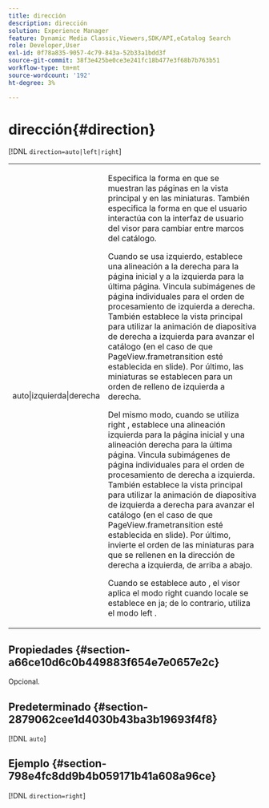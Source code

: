 ```yaml
---
title: dirección
description: dirección
solution: Experience Manager
feature: Dynamic Media Classic,Viewers,SDK/API,eCatalog Search
role: Developer,User
exl-id: 0f78a835-9057-4c79-843a-52b33a1bdd3f
source-git-commit: 38f3e425be0ce3e241fc18b477e3f68b7b763b51
workflow-type: tm+mt
source-wordcount: '192'
ht-degree: 3%

---
```


# dirección{#direction}

[!DNL `direction=auto|left|right`]

<table id="table_1D425B7685D448459CD3FE8D683C813C"> 
 <tbody> 
  <tr> 
   <td colname="col1"> <p> <span class="codeph"> auto|izquierda|derecha </span> </p> </td> 
   <td colname="col2"> <p>Especifica la forma en que se muestran las páginas en la vista principal y en las miniaturas. También especifica la forma en que el usuario interactúa con la interfaz de usuario del visor para cambiar entre marcos del catálogo. </p> <p>Cuando se usa <span class="codeph"> </span> izquierdo, establece una alineación a la derecha para la página inicial y a la izquierda para la última página. Vincula subimágenes de página individuales para el orden de procesamiento de izquierda a derecha. También establece la vista principal para utilizar la animación de diapositiva de derecha a izquierda para avanzar el catálogo (en el caso de que <span class="codeph"> PageView.frametransition </span> esté establecida en slide). Por último, las miniaturas se establecen para un orden de relleno de izquierda a derecha. </p> <p>Del mismo modo, cuando se utiliza <span class="codeph"> right </span>, establece una alineación izquierda para la página inicial y una alineación derecha para la última página. Vincula subimágenes de página individuales para el orden de procesamiento de derecha a izquierda. También establece la vista principal para utilizar la animación de diapositiva de izquierda a derecha para avanzar el catálogo (en el caso de que <span class="codeph"> PageView.frametransition </span> esté establecida en slide). Por último, invierte el orden de las miniaturas para que se rellenen en la dirección de derecha a izquierda, de arriba a abajo. </p> <p>Cuando se establece <span class="codeph"> auto </span>, el visor aplica el modo <span class="codeph"> right </span> cuando locale se establece en <span class="codeph"> ja; </span>de lo contrario, utiliza el modo <span class="codeph"> left </span>. </p> </td> 
  </tr> 
 </tbody> 
</table>

## Propiedades {#section-a66ce10d6c0b449883f654e7e0657e2c}

Opcional.

## Predeterminado {#section-2879062cee1d4030b43ba3b19693f4f8}

[!DNL `auto`]

## Ejemplo {#section-798e4fc8dd9b4b059171b41a608a96ce}

[!DNL `direction=right`]
